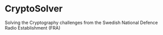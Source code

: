 # CryptoSolver
Solving the Cryptography challenges from the Swedish National Defence Radio Establishment (FRA)
